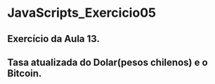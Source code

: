 # JavaScripts_Exercicio05
## Exercício da Aula 13.
## Tasa atualizada do Dolar(pesos chilenos) e o Bitcoin.
